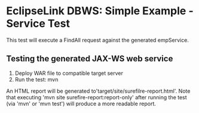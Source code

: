 EclipseLink DBWS: Simple Example - Service Test
===============================================

This test will execute a FindAll request against the generated empService.

Testing the generated JAX-WS web service
----------------------------------------

1.  Deploy WAR file to compatible target server
2.  Run the test: mvn

An HTML report will be generated to'target/site/surefilre-report.html'.  Note that executing 'mvn site surefire-report:report-only' after running the test (via 'mvn' or 'mvn test') will produce a more readable report.